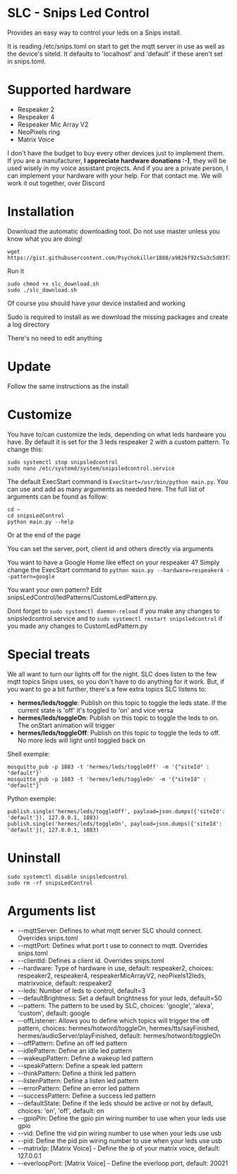 # SLC - Snips Led Control
Provides an easy way to control your leds on a Snips install.

It is reading /etc/snips.toml on start to get the mqtt server in use as well as the device's siteId. It defaults to 'localhost' and 'default' if these aren't set in snips.toml.


# Supported hardware
- Respeaker 2
- Respeaker 4
- Respeaker Mic Array V2
- NeoPixels ring
- Matrix Voice

I don't have the budget to buy every other devices just to implement them. If you are a manufacturer, **I appreciate hardware donations :-)**, they will be used wisely in my voice assistant projects.
And if you are a private person, I can implement your hardware with your help. For that contact me. We will work it out together, over Discord


# Installation

Download the automatic downloading tool. Do not use master unless you know what you are doing!
```
wget https://gist.githubusercontent.com/Psychokiller1888/a9826f92c5a3c5d03f34d182fda1ce4c/raw/6f31a789c95f0571b1a4e03838c63fbadd0e1d0f/slc_download.sh
```

Run it

```
sudo chmod +x slc_download.sh
sudo ./slc_download.sh
```

Of course you should have your device installed and working

Sudo is required to install as we download the missing packages and create a log directory

There's no need to edit anything


# Update

Follow the same instructions as the install


# Customize

You have to/can customize the leds, depending on what leds hardware you have. By default it is set for the 3 leds respeaker 2 with a custom pattern. To change this:

```
sudo systemctl stop snipsledcontrol
sudo nano /etc/systemd/system/snipsledcontrol.service
```

The default ExecStart command is `ExecStart=/usr/bin/python main.py`. You can use and add as many arguments as needed here.
The full list of arguments can be found as follow:

```
cd ~
cd snipsLedControl
python main.py --help
```

Or at the end of the page

You can set the server, port, client id and others directly via arguments

You want to have a Google Home like effect on your respeaker 4? Simply change the ExecStart command to `python main.py --hardware=respeaker4 --pattern=google`

You want your own pattern? Edit snipsLedControl/ledPatterns/CustomLedPattern.py.

Dont forget to `sudo systemctl daemon-reload` if you make any changes to snipsledcontrol.service and to `sudo systemctl restart snipsledcontrol` if you made any changes to CustomLedPattern.py

# Special treats
We all want to turn our lights off for the night. SLC does listen to the few mqtt topics Snips uses, so you don't have to do anything for it work. But, if you want to go a bit further, there's a few extra topics SLC listens to:

- **hermes/leds/toggle**: Publish on this topic to toggle the leds state. If the current state is 'off' it's toggled to 'on' and vice versa
- **hermes/leds/toggleOn**: Publish on this topic to toggle the leds to on. The onStart animation will trigger
- **hermes/leds/toggleOff**: Publish on this topic to toggle the leds to off. No more leds will light until toggled back on

Shell exemple:

```
mosquitto_pub -p 1883 -t 'hermes/leds/toggleOff' -m '{"siteId" : "default"}'
mosquitto_pub -p 1883 -t 'hermes/leds/toggleOn' -m '{"siteId" : "default"}'
```

Python exemple:

```
publish.single('hermes/leds/toggleOff', payload=json.dumps({'siteId': 'default'}), 127.0.0.1, 1883)
publish.single('hermes/leds/toggleOn', payload=json.dumps({'siteId': 'default'}), 127.0.0.1, 1883)
```

# Uninstall

```
sudo systemctl disable snipsledcontrol
sudo rm -rf snipsLedControl
```


# Arguments list

- --mqttServer: Defines to what mqtt server SLC should connect. Overrides snips.toml
- --mqttPort: Defines what port t use to connect to mqtt. Overrides snips.toml
- --clientId: Defines a client id. Overrides snips.toml
- --hardware: Type of hardware in use, default: respeaker2, choices: respeaker2, respeaker4, respeakerMicArrayV2, neoPixels12leds, matrixvoice, default: respeaker2
- --leds: Number of leds to control, default=3
- --defaultBrightness: Set a default brightness for your leds, default=50
- --pattern: The pattern to be used by SLC, choices: 'google', 'alexa', 'custom', default: google
- --offListener: Allows you to define which topics will trigger the off pattern, choices: hermes/hotword/toggleOn, hermes/tts/sayFinished, hermes/audioServer/playFinished, default: hermes/hotword/toggleOn
- --offPattern: Define an off led pattern
- --idlePattern: Define an idle led pattern
- --wakeupPattern: Define a wakeup led pattern
- --speakPattern: Define a speak led pattern
- --thinkPattern: Define a think led pattern
- --listenPattern: Define a listen led pattern
- --errorPattern: Define an error led pattern
- --successPattern: Define a success led pattern
- --defaultState: Define if the leds should be active or not by default, choices: 'on', 'off', default: on
- --gpioPin: Define the gpio pin wiring number to use when your leds use gpio
- --vid: Define the vid pin wiring number to use when your leds use usb
- --pid: Define the pid pin wiring number to use when your leds use usb
- --matrixIp: [Matrix Voice] - Define the ip of your matrix voice, default: 127.0.0.1
- --everloopPort: [Matrix Voice] - Define the everloop port, default: 20021
